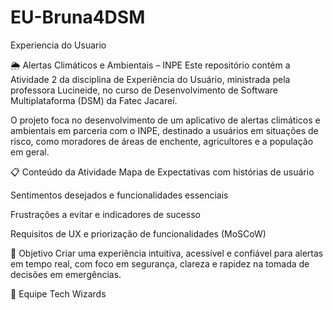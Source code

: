 # EU-Bruna4DSM
Experiencia do Usuario


🌦️ Alertas Climáticos e Ambientais – INPE
Este repositório contém a Atividade 2 da disciplina de Experiência do Usuário, ministrada pela professora Lucineide, no curso de Desenvolvimento de Software Multiplataforma (DSM) da Fatec Jacareí.

O projeto foca no desenvolvimento de um aplicativo de alertas climáticos e ambientais em parceria com o INPE, destinado a usuários em situações de risco, como moradores de áreas de enchente, agricultores e a população em geral.

📋 Conteúdo da Atividade
Mapa de Expectativas com histórias de usuário

Sentimentos desejados e funcionalidades essenciais

Frustrações a evitar e indicadores de sucesso

Requisitos de UX e priorização de funcionalidades (MoSCoW)

🎯 Objetivo
Criar uma experiência intuitiva, acessível e confiável para alertas em tempo real, com foco em segurança, clareza e rapidez na tomada de decisões em emergências.

👥 Equipe Tech Wizards
